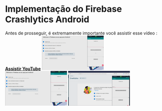 
# Implementação do Firebase Crashlytics Android
Antes de prosseguir, é extremamente importante você assistir esse vídeo : **[Assistir YouTube](https://www.youtube.com/watch?v=a-XgoJSNx-k)**
     <img src="https://raw.githubusercontent.com/Allanksr/Android/master/Firebase%20Crashlytics/firebase.gif" width="200">
     <img src="https://raw.githubusercontent.com/Allanksr/Android/master/Firebase%20Crashlytics/firebase.gif" width="200">
     <img src="https://raw.githubusercontent.com/Allanksr/Android/master/Firebase%20Crashlytics/firebase_crashlytics_installed.gif" width="200">

